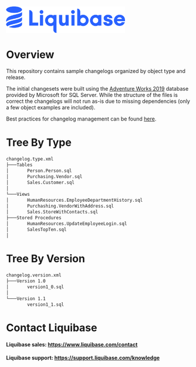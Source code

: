 <p align="left">
  <img src="img/liquibase.png" alt="Liquibase Logo" title="Liquibase Logo" width="324" height="72">
</p>

# Overview
This repository contains sample changelogs organized by object type and release.

The initial changesets were built using the [Adventure Works 2019](https://learn.microsoft.com/en-us/sql/samples/adventureworks-install-configure?view=sql-server-ver16&tabs=ssms) database provided by Microsoft for SQL Server. While the structure of the files is correct the changelogs will not run as-is due to missing dependencies (only a few object examples are included).

Best practices for changelog management can be found [here](https://docs.liquibase.com/concepts/bestpractices.html).

# Tree By Type
```
changelog.type.xml
├───Tables
│       Person.Person.sql
│       Purchasing.Vendor.sql
│       Sales.Customer.sql
│
└───Views
│       HumanResources.EmployeeDepartmentHistory.sql
│       Purchashing.VendorWithAddress.sql
│       Sales.StoreWithContacts.sql
├───Stored Procedures
│       HumanResources.UpdateEmployeeLogin.sql
│       SalesTopTen.sql
│
```

# Tree By Version
```
changelog.version.xml
├───Version 1.0
│       version1_0.sql
│
└───Version 1.1
        version1_1.sql
```

# Contact Liquibase
#### Liquibase sales: https://www.liquibase.com/contact
#### Liquibase support: https://support.liquibase.com/knowledge
